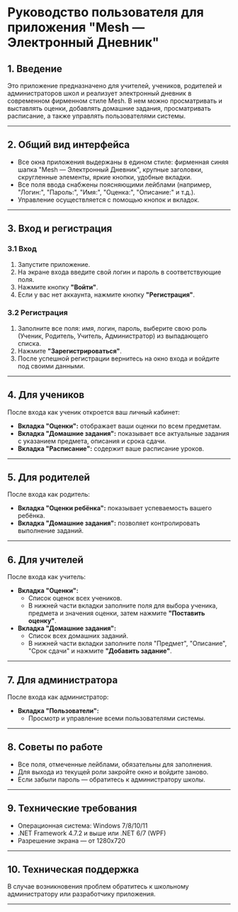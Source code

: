 ﻿# Руководство пользователя для приложения "Mesh — Электронный Дневник"

## 1. Введение

Это приложение предназначено для учителей, учеников, родителей и администраторов школ и реализует электронный дневник в современном фирменном стиле Mesh. В нем можно просматривать и выставлять оценки, добавлять домашние задания, просматривать расписание, а также управлять пользователями системы.

---

## 2. Общий вид интерфейса

- Все окна приложения выдержаны в едином стиле: фирменная синяя шапка "Mesh — Электронный Дневник", крупные заголовки, скругленные элементы, яркие кнопки, удобные вкладки.
- Все поля ввода снабжены поясняющими лейблами (например, "Логин:", "Пароль:", "Имя:", "Оценка:", "Описание:" и т.д.).
- Управление осуществляется с помощью кнопок и вкладок.

---

## 3. Вход и регистрация

### 3.1 Вход
1. Запустите приложение.
2. На экране входа введите свой логин и пароль в соответствующие поля.
3. Нажмите кнопку **"Войти"**.
4. Если у вас нет аккаунта, нажмите кнопку **"Регистрация"**.

### 3.2 Регистрация
1. Заполните все поля: имя, логин, пароль, выберите свою роль (Ученик, Родитель, Учитель, Администратор) из выпадающего списка.
2. Нажмите **"Зарегистрироваться"**.
3. После успешной регистрации вернитесь на окно входа и войдите под своими данными.

---

## 4. Для учеников

После входа как ученик откроется ваш личный кабинет:

- **Вкладка "Оценки":** отображает ваши оценки по всем предметам.
- **Вкладка "Домашние задания":** показывает все актуальные задания с указанием предмета, описания и срока сдачи.
- **Вкладка "Расписание":** содержит ваше расписание уроков.

---

## 5. Для родителей

После входа как родитель:

- **Вкладка "Оценки ребёнка":** показывает успеваемость вашего ребёнка.
- **Вкладка "Домашние задания":** позволяет контролировать выполнение заданий.

---

## 6. Для учителей

После входа как учитель:

- **Вкладка "Оценки":**
    - Список оценок всех учеников.
    - В нижней части вкладки заполните поля для выбора ученика, предмета и значения оценки, затем нажмите **"Поставить оценку"**.
- **Вкладка "Домашние задания":**
    - Список всех домашних заданий.
    - В нижней части вкладки заполните поля "Предмет", "Описание", "Срок сдачи" и нажмите **"Добавить задание"**.

---

## 7. Для администратора

После входа как администратор:

- **Вкладка "Пользователи":**
    - Просмотр и управление всеми пользователями системы.

---

## 8. Советы по работе

- Все поля, отмеченные лейблами, обязательны для заполнения.
- Для выхода из текущей роли закройте окно и войдите заново.
- Если забыли пароль — обратитесь к администратору школы.

---

## 9. Технические требования

- Операционная система: Windows 7/8/10/11
- .NET Framework 4.7.2 и выше или .NET 6/7 (WPF)
- Разрешение экрана — от 1280x720

---

## 10. Техническая поддержка

В случае возникновения проблем обратитесь к школьному администратору или разработчику приложения.

---